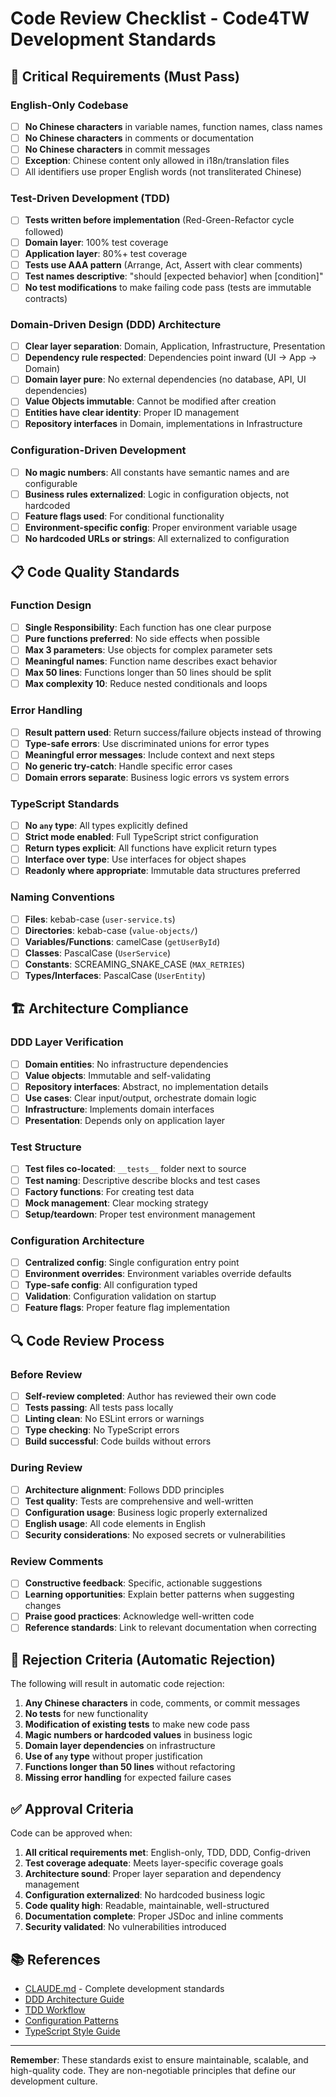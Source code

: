 # Code Review Checklist - Code4TW Development Standards

## 🚫 Critical Requirements (Must Pass)

### English-Only Codebase

- [ ] **No Chinese characters** in variable names, function names, class names
- [ ] **No Chinese characters** in comments or documentation
- [ ] **No Chinese characters** in commit messages
- [ ] **Exception**: Chinese content only allowed in i18n/translation files
- [ ] All identifiers use proper English words (not transliterated Chinese)

### Test-Driven Development (TDD)

- [ ] **Tests written before implementation** (Red-Green-Refactor cycle followed)
- [ ] **Domain layer**: 100% test coverage
- [ ] **Application layer**: 80%+ test coverage
- [ ] **Tests use AAA pattern** (Arrange, Act, Assert with clear comments)
- [ ] **Test names descriptive**: "should [expected behavior] when [condition]"
- [ ] **No test modifications** to make failing code pass (tests are immutable contracts)

### Domain-Driven Design (DDD) Architecture

- [ ] **Clear layer separation**: Domain, Application, Infrastructure, Presentation
- [ ] **Dependency rule respected**: Dependencies point inward (UI → App → Domain)
- [ ] **Domain layer pure**: No external dependencies (no database, API, UI dependencies)
- [ ] **Value Objects immutable**: Cannot be modified after creation
- [ ] **Entities have clear identity**: Proper ID management
- [ ] **Repository interfaces** in Domain, implementations in Infrastructure

### Configuration-Driven Development

- [ ] **No magic numbers**: All constants have semantic names and are configurable
- [ ] **Business rules externalized**: Logic in configuration objects, not hardcoded
- [ ] **Feature flags used**: For conditional functionality
- [ ] **Environment-specific config**: Proper environment variable usage
- [ ] **No hardcoded URLs or strings**: All externalized to configuration

## 📋 Code Quality Standards

### Function Design

- [ ] **Single Responsibility**: Each function has one clear purpose
- [ ] **Pure functions preferred**: No side effects when possible
- [ ] **Max 3 parameters**: Use objects for complex parameter sets
- [ ] **Meaningful names**: Function name describes exact behavior
- [ ] **Max 50 lines**: Functions longer than 50 lines should be split
- [ ] **Max complexity 10**: Reduce nested conditionals and loops

### Error Handling

- [ ] **Result pattern used**: Return success/failure objects instead of throwing
- [ ] **Type-safe errors**: Use discriminated unions for error types
- [ ] **Meaningful error messages**: Include context and next steps
- [ ] **No generic try-catch**: Handle specific error cases
- [ ] **Domain errors separate**: Business logic errors vs system errors

### TypeScript Standards

- [ ] **No `any` type**: All types explicitly defined
- [ ] **Strict mode enabled**: Full TypeScript strict configuration
- [ ] **Return types explicit**: All functions have explicit return types
- [ ] **Interface over type**: Use interfaces for object shapes
- [ ] **Readonly where appropriate**: Immutable data structures preferred

### Naming Conventions

- [ ] **Files**: kebab-case (`user-service.ts`)
- [ ] **Directories**: kebab-case (`value-objects/`)
- [ ] **Variables/Functions**: camelCase (`getUserById`)
- [ ] **Classes**: PascalCase (`UserService`)
- [ ] **Constants**: SCREAMING_SNAKE_CASE (`MAX_RETRIES`)
- [ ] **Types/Interfaces**: PascalCase (`UserEntity`)

## 🏗️ Architecture Compliance

### DDD Layer Verification

- [ ] **Domain entities**: No infrastructure dependencies
- [ ] **Value objects**: Immutable and self-validating
- [ ] **Repository interfaces**: Abstract, no implementation details
- [ ] **Use cases**: Clear input/output, orchestrate domain logic
- [ ] **Infrastructure**: Implements domain interfaces
- [ ] **Presentation**: Depends only on application layer

### Test Structure

- [ ] **Test files co-located**: `__tests__` folder next to source
- [ ] **Test naming**: Descriptive describe blocks and test cases
- [ ] **Factory functions**: For creating test data
- [ ] **Mock management**: Clear mocking strategy
- [ ] **Setup/teardown**: Proper test environment management

### Configuration Architecture

- [ ] **Centralized config**: Single configuration entry point
- [ ] **Environment overrides**: Environment variables override defaults
- [ ] **Type-safe config**: All configuration typed
- [ ] **Validation**: Configuration validation on startup
- [ ] **Feature flags**: Proper feature flag implementation

## 🔍 Code Review Process

### Before Review

- [ ] **Self-review completed**: Author has reviewed their own code
- [ ] **Tests passing**: All tests pass locally
- [ ] **Linting clean**: No ESLint errors or warnings
- [ ] **Type checking**: No TypeScript errors
- [ ] **Build successful**: Code builds without errors

### During Review

- [ ] **Architecture alignment**: Follows DDD principles
- [ ] **Test quality**: Tests are comprehensive and well-written
- [ ] **Configuration usage**: Business logic properly externalized
- [ ] **English usage**: All code elements in English
- [ ] **Security considerations**: No exposed secrets or vulnerabilities

### Review Comments

- [ ] **Constructive feedback**: Specific, actionable suggestions
- [ ] **Learning opportunities**: Explain better patterns when suggesting changes
- [ ] **Praise good practices**: Acknowledge well-written code
- [ ] **Reference standards**: Link to relevant documentation when correcting

## 🚨 Rejection Criteria (Automatic Rejection)

The following will result in automatic code rejection:

1. **Any Chinese characters** in code, comments, or commit messages
2. **No tests** for new functionality
3. **Modification of existing tests** to make new code pass
4. **Magic numbers or hardcoded values** in business logic
5. **Domain layer dependencies** on infrastructure
6. **Use of `any` type** without proper justification
7. **Functions longer than 50 lines** without refactoring
8. **Missing error handling** for expected failure cases

## ✅ Approval Criteria

Code can be approved when:

1. **All critical requirements met**: English-only, TDD, DDD, Config-driven
2. **Test coverage adequate**: Meets layer-specific coverage goals
3. **Architecture sound**: Proper layer separation and dependency management
4. **Configuration externalized**: No hardcoded business logic
5. **Code quality high**: Readable, maintainable, well-structured
6. **Documentation complete**: Proper JSDoc and inline comments
7. **Security validated**: No vulnerabilities introduced

## 📚 References

- [CLAUDE.md](./CLAUDE.md) - Complete development standards
- [DDD Architecture Guide](./docs/ddd-architecture.md)
- [TDD Workflow](./docs/tdd-workflow.md)
- [Configuration Patterns](./docs/configuration-patterns.md)
- [TypeScript Style Guide](./docs/typescript-style.md)

---

**Remember**: These standards exist to ensure maintainable, scalable, and high-quality code. They are non-negotiable principles that define our development culture.
